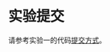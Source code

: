 <!-- # 提交内容

## 需要提交的文件

本次实验需要提交：

- 所有你曾对xv6进行的更改；
- 一个实验报告。任务三的问答题答案请写在实验报告内。

!!! info "如何得知自己曾对xv6进行过那些更改？"
	参照[实验实用工具-3.5.2节](../../tools/#352)，可以使用`git diff`命令检查自己曾经修改过哪些文件。

## 提交格式要求

被修改的文件如果曾经位于`kernel`文件夹，那么请在提交包中创建一个`kernel`文件夹，并将对应代码文件放置于该文件夹内。  
同理，如果你曾经修改过`user`文件夹的文件，请将其放置于提交包的`user`文件夹中。  
最好不要嵌套压缩包。  
你的实验报告应当使用pdf格式，并被命名为`实验报告.pdf`。

!!! warning "为何命名和格式如此重要？"
	我们使用自动评测脚本来评测大家的提交。如果你所提交的文件名字或者格式不对，这会导致自动评测脚本找不到对应的文件，进而导致编译失败、评测0分。

!!! warning "部分修改不会被接受"
	一部分代码文件，比如`sysinfotest.c`等，为了评测环境公平，不允许同学们修改。如果你的代码依靠修改这些评测程序以通过评测，请重新审视一下自己的代码。

## 一个可能的提交包文件结构

如下图所示。这位同学将代码统一放在了一个`代码`文件夹中。`kalloc.c`等原本位于`kernel`文件夹中的文件，现在也被放置于`kernel`文件夹下；这位同学自己写了一个`my_custom_command.c`，并为其修改过`Makefile`，为防止编译不通过，该文件也可以被提交；位于根目录下的`Makefile`等文件则被同样放置在了`代码`文件夹的根目录下。  
如果不想创建`代码`文件夹，可以将`kernel`文件夹等直接放在提交包的根目录；为其更换名字、或者在外面再套几层文件夹也是可以的。不过，我们建议使用类似的提交包结构，这样可以显得更清晰易读。

```none
200xxxxxx-某某甲-file.zip
├── 代码
│   ├── Makefile
│   ├── kernel
│   │   ├── kalloc.c
│   │   ├── syscall.c
│   │   ├── syscall.h
│   │   └── sysinfo.h
│   ├── user
│   │   ├── my_custom_command.c
│   |   └── usys.pl
|	└── time.txt
└── 实验报告.pdf
``` -->

# 实验提交

请参考实验一的代码[提交方式](../lab1/part4.md/#1)。

<!--
&emsp;&emsp;实验二提交<font color=red>  **实验报告** </font> 和 <font color=red> **实验代码(只提交commit.patch文件)** </font> 。

## 1 实验报告会纳入评分

&emsp;&emsp;实验报告要求 **[回答实验中的问题](../part3/#3)，并写出实验设计思路和运行结果** 。

&emsp;&emsp;实验报告也是证明实验是独立完成的重要依据，有分数追求的大佬（juanwang）们不要只放代码和指导书的截图。

## 2 实验代码(只提交commit.patch文件)

&emsp;&emsp;不需要提交完整的代码包，只需要提交commit.patch文件即可，操作步骤如下：

!!! warning "请保证仓库标签的实时性"
	由于实验测试脚本存在更新的可能性，请同学们留意仓库代码是否存在改动。如果存在改动，请及时更新代码仓库和仓库的标签。
	更新仓库标签的方法如下：  
	- 将原本的tag删除：`git tag -d 目标tag（例如：syscall-base）`。  
	- 将新的tag拉取下来：`git fetch origin（或者upstream，取决于你把我们的仓库设置的标签叫啥） --tags`。
	如下图所示：  
	![git-tag-update](part4.assets/git-tag-update.png)  
	其中红框标出的部分就是大家需要留意是否要更改的，大家可以参考上面的命令中的描述进行更改。

- 在完成实验之后，将当前分支上的所有更改进行提交（commit，具体方法参考[git使用教程](../../lab1/part4/#3-git)）
- 在仓库的目录下使用`make diff`命令导出更改文件（commit.patch）
- 将 **生成的commit.patch文件** 与 **实验报告** 一起打包提交到作业提交平台即可

-->